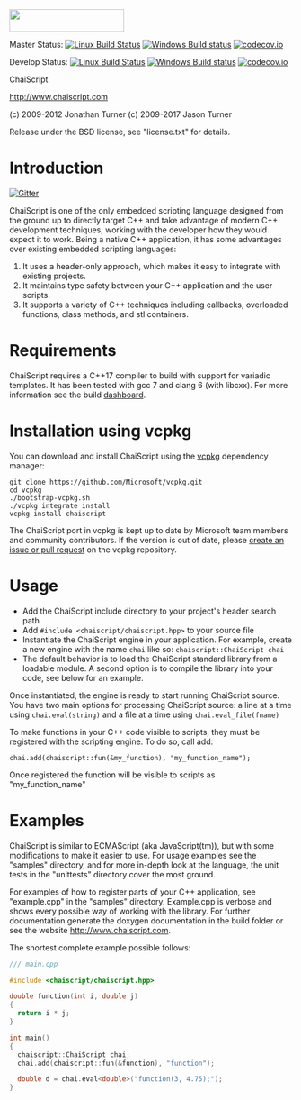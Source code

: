 <a href="https://www.patreon.com/bePatron?u=2977989&redirect_uri=https%3A%2F%2Fwww.patreon.com%2Flefticus">
    <img height="40" width="204" src="https://s3-us-west-1.amazonaws.com/widget-images/become-patron-widget-medium%402x.png">
</a>


Master Status: [![Linux Build Status](https://travis-ci.org/ChaiScript/ChaiScript.png?branch=master)](https://travis-ci.org/ChaiScript/ChaiScript) [![Windows Build status](https://ci.appveyor.com/api/projects/status/6u3r4s81kkjqmsqw?svg=true)](https://ci.appveyor.com/project/lefticus/chaiscript) [![codecov.io](http://codecov.io/github/ChaiScript/ChaiScript/coverage.svg?branch=master)](http://codecov.io/github/ChaiScript/ChaiScript?branch=master)

Develop Status: [![Linux Build Status](https://travis-ci.org/ChaiScript/ChaiScript.png?branch=develop)](https://travis-ci.org/ChaiScript/ChaiScript) [![Windows Build status](https://ci.appveyor.com/api/projects/status/6u3r4s81kkjqmsqw/branch/develop?svg=true)](https://ci.appveyor.com/project/lefticus/chaiscript/branch/develop) [![codecov.io](http://codecov.io/github/ChaiScript/ChaiScript/coverage.svg?branch=develop)](http://codecov.io/github/ChaiScript/ChaiScript?branch=develop)

ChaiScript

http://www.chaiscript.com

(c) 2009-2012 Jonathan Turner
(c) 2009-2017 Jason Turner

Release under the BSD license, see "license.txt" for details.


Introduction
============

[![Gitter](https://badges.gitter.im/JoinChat.svg)](https://gitter.im/ChaiScript/ChaiScript?utm_source=badge&utm_medium=badge&utm_campaign=pr-badge&utm_content=badge)

ChaiScript is one of the only embedded scripting language designed from the
ground up to directly target C++ and take advantage of modern C++ development
techniques, working with the developer how they would expect it to work.  Being a
native C++ application, it has some advantages over existing embedded scripting
languages:

1. It uses a header-only approach, which makes it easy to integrate with
   existing projects.
2. It maintains type safety between your C++ application and the user scripts.
3. It supports a variety of C++ techniques including callbacks, overloaded
   functions, class methods, and stl containers.


Requirements
============

ChaiScript requires a C++17 compiler to build with support for variadic
templates.  It has been tested with gcc 7 and clang 6 (with libcxx).
For more information see the build 
[dashboard](http://chaiscript.com/ChaiScript-BuildResults/index.html).

Installation using vcpkg
========================

You can download and install ChaiScript using the [vcpkg](https://github.com/Microsoft/vcpkg/) dependency manager:

    git clone https://github.com/Microsoft/vcpkg.git
    cd vcpkg
    ./bootstrap-vcpkg.sh
    ./vcpkg integrate install
    vcpkg install chaiscript

The ChaiScript port in vcpkg is kept up to date by Microsoft team members and community contributors. If the version is out of date, please [create an issue or pull request](https://github.com/Microsoft/vcpkg) on the vcpkg repository.

Usage
=====

* Add the ChaiScript include directory to your project's header search path
* Add `#include <chaiscript/chaiscript.hpp>` to your source file
* Instantiate the ChaiScript engine in your application.  For example, create a
  new engine with the name `chai` like so: `chaiscript::ChaiScript chai`
* The default behavior is to load the ChaiScript standard library from a
  loadable module. A second option is to compile the library into your code,
  see below for an example.

Once instantiated, the engine is ready to start running ChaiScript source. You
have two main options for processing ChaiScript source: a line at a time using
`chai.eval(string)` and a file at a time using `chai.eval_file(fname)`

To make functions in your C++ code visible to scripts, they must be registered
with the scripting engine.  To do so, call add:

    chai.add(chaiscript::fun(&my_function), "my_function_name");

Once registered the function will be visible to scripts as "my_function_name"

Examples
========

ChaiScript is similar to ECMAScript (aka JavaScript(tm)), but with some
modifications to make it easier to use.  For usage examples see the "samples"
directory, and for more in-depth look at the language, the unit tests in the
"unittests" directory cover the most ground.

For examples of how to register parts of your C++ application, see
"example.cpp" in the "samples" directory. Example.cpp is verbose and shows every
possible way of working with the library. For further documentation generate
the doxygen documentation in the build folder or see the website
http://www.chaiscript.com.


The shortest complete example possible follows:

```C++
/// main.cpp

#include <chaiscript/chaiscript.hpp>

double function(int i, double j)
{
  return i * j;
}

int main()
{
  chaiscript::ChaiScript chai;
  chai.add(chaiscript::fun(&function), "function");

  double d = chai.eval<double>("function(3, 4.75);");
}
```
